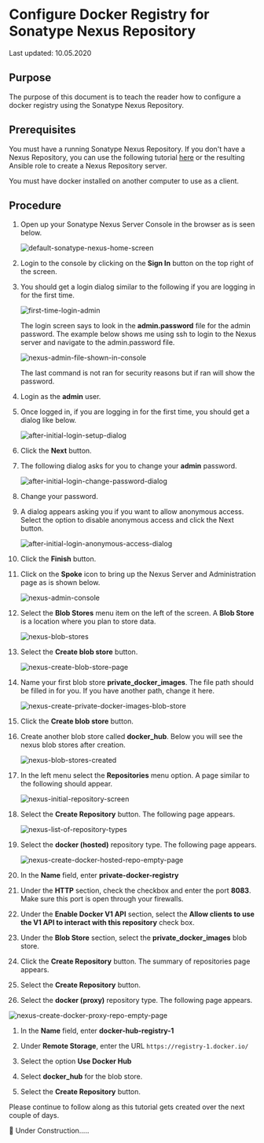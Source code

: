 # Configure Docker Registry for Sonatype Nexus Repository

Last updated: 10.05.2020

## Purpose

The purpose of this document is to teach the reader how to configure a
docker registry using the Sonatype Nexus Repository.

## Prerequisites

You must have a running Sonatype Nexus Repository.  If you don't have a Nexus Repository,
you can use the following tutorial [here](../part6-install-nexus) or the
resulting Ansible role to create a Nexus Repository server.

You must have docker installed on another computer to use as a client.

## Procedure

1. Open up your Sonatype Nexus Server Console in the browser as is seen below.

    ![default-sonatype-nexus-home-screen](../images/installed_nexus_repo_picture.png)
    
1. Login to the console by clicking on the **Sign In** button on the top right of the screen.

1. You should get a login dialog similar to the following if you are logging in for the first time.

    ![first-time-login-admin](../images/initial_nexus_login_screen.png)
    
    The login screen says to look in the **admin.password** file for the admin password. The example
    below shows me using ssh to login to the Nexus server and navigate to the admin.password file.
    
    ![nexus-admin-file-shown-in-console](../images/nexus-admin-password-console-centos.png)
    
    The last command is not ran for security reasons but if ran will show the password.
    
1. Login as the **admin** user.

1. Once logged in, if you are logging in for the first time, you should get a dialog like below.

    ![after-initial-login-setup-dialog](../images/nexus_after_initial_login_dialog_for_setup.png)
    
1. Click the **Next** button.

1. The following dialog asks for you to change your **admin** password.

    ![after-initial-login-change-password-dialog](../images/initial-nexus-admin-login-password-change-dialog.png)
    
1. Change your password.

1. A dialog appears asking you if you want to allow anonymous access.  Select the option to disable anonymous
   access and click the Next button.
   
    ![after-initial-login-anonymous-access-dialog](../images/nexus-after-initial-login-anonymous-access-dialog.png)
 
1. Click the **Finish** button.

1. Click on the **Spoke** icon to bring up the Nexus Server and Administration page as is shown below.

    ![nexus-admin-console](../images/nexus-admin-console.png)
    
1. Select the **Blob Stores** menu item on the left of the screen.  A **Blob Store** is a location where
   you plan to store data.
   
    ![nexus-blob-stores](../images/nexus-blob-stores.png)
   
1. Select the **Create blob store** button.

    ![nexus-create-blob-store-page](../images/nexus-create-blob-store.png)
    
1. Name your first blob store **private_docker_images**.  The file path should be filled in for you.  If you
   have another path, change it here.

    ![nexus-create-private-docker-images-blob-store](../images/nexus-create-private-docker-image-blob-store.png)
    
1. Click the **Create blob store** button.

1. Create another blob store called **docker_hub**.  Below you will see the nexus blob stores after creation.

    ![nexus-blob-stores-created](../images/nexus-created-blob-stores.png)
    
1. In the left menu select the **Repositories** menu option.  A page similar to the following should appear.

    ![nexus-initial-repository-screen](../images/nexus-initial-repository-page.png)

1. Select the **Create Repository** button.  The following page appears.

    ![nexus-list-of-repository-types](../images/nexus-list-of-repository-types.png)
    
1. Select the **docker (hosted)** repository type.  The following page appears.

    ![nexus-create-docker-hosted-repo-empty-page](../images/nexus-create-docker-hosted-empty-page.png)
    
1. In the **Name** field, enter **private-docker-registry**

1. Under the **HTTP** section, check the checkbox and enter the port **8083**.  Make sure this
   port is open through your firewalls.

1. Under the **Enable Docker V1 API** section, select the **Allow clients to use the V1 API to
   interact with this repository** check box.

1. Under the **Blob Store** section, select the **private_docker_images** blob store.

1. Click the **Create Repository** button.  The summary of repositories page appears.

1. Select the **Create Repository** button.

1. Select the **docker (proxy)** repository type.  The following page appears.

  ![nexus-create-docker-proxy-repo-empty-page](../images/nexus-create-docker-proxy-repository-empty-page.png)
  
1. In the **Name** field, enter **docker-hub-registry-1**

1. Under **Remote Storage**, enter the URL `https://registry-1.docker.io/`

1. Select the option **Use Docker Hub**

1. Select **docker_hub** for the blob store.

1. Select the **Create Repository** button.



Please continue to follow along as this tutorial gets created over the next couple of days.

:construction: Under Construction.....